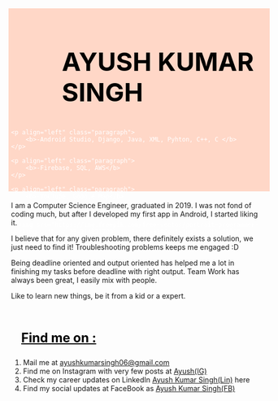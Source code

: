 <style>
    .image{
        position: absolute;
        top: 80px;
        right: 100px;
    }

    .paragraph{
        font-size: 25px;
        -webkit-text-fill-color: grey;
        margin-left: 100px;
    }

    .heading2{
        font-size: 50px;
        -webkit-text-fill-color: black;
        margin-left: 100px;
    }

    .heading3{
        font-size: 25px;
        -webkit-text-fill-color: black;
        margin-left: 20px;
    }

</style>
<div style="background-color: rgb(255, 215, 199);color:white;padding:5px; width: 100%; height: 350px;">
    <h2 align="left" class="heading2" >
        AYUSH KUMAR SINGH
    </h2>

    <p align="left" class="paragraph">
        <b>-Android Studio, Django, Java, XML, Pyhton, C++, C </b>
    </p>
        
    <p align="left" class="paragraph">
        <b>-Firebase, SQL, AWS</b>
    </p>

    <p align="left" class="paragraph">
        <b>-YouTube, Google Map</b>
    </p>

    <p class="image">
      <img src="https://img.freepik.com/free-vector/portrait-programmer-working-with-pc_23-2148217001.jpg?size=338&ext=jpg" width="200" height="200" title="hover text">
    </p>
</div>

<div style="padding:5px">
    <p>I am a Computer Science Engineer, graduated in 2019. I was not fond of coding much, but after I developed my first app in Android, I started liking it.</p>
    <p>I believe that for any given problem, there definitely exists a solution, we just need to find it! Troubleshooting problems keeps me engaged :D</p>
    <p>Being deadline oriented and output oriented has helped me a lot in finishing my tasks before deadline with right output. Team Work has always been great, I easily mix with people.</p>
    <p>Like to learn new things, be it from a kid or a expert.</p>
</div>

<div style="padding:5px">
    <h3 class="heading3">
        <u>Find me on :</u> 
    </h3>
    <p>
        <ol>
            <li>Mail me at <a href="https://mail.google.com/mail/?view=cm&fs=1&tf=1&to=ayushkumarsingh06@gmail.com" target="_blank" rel="noopener noreferrer">ayushkumarsingh06@gmail.com</a></li>
            <li>Find me on Instagram with very few posts at <a href="https://www.instagram.com/ayushkumar.singh.7967/" target="_blank">Ayush(IG)</a></li>
            <li>Check my career updates on LinkedIn <a href="https://www.linkedin.com/in/ayushkumarsingh06" target="_blank">Ayush Kumar Singh(Lin)</a> here</li>
            <li>Find my social updates at FaceBook as <a href="https://www.facebook.com/ayushkumar.singh.7967" target="_blank">Ayush Kumar Singh(FB)</a></li>
        </ol>
    </p>
</div>
